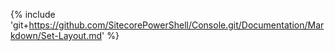 {% include 'git+https://github.com/SitecorePowerShell/Console.git/Documentation/Markdown/Set-Layout.md' %}
